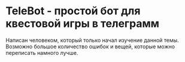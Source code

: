 # TeleBot - простой бот для квестовой игры в телеграмм

Написан человеком, который только начал изучение данной темы.
Возможно большое количество ошибок и вещей, которые можно переписать намного лучше.
